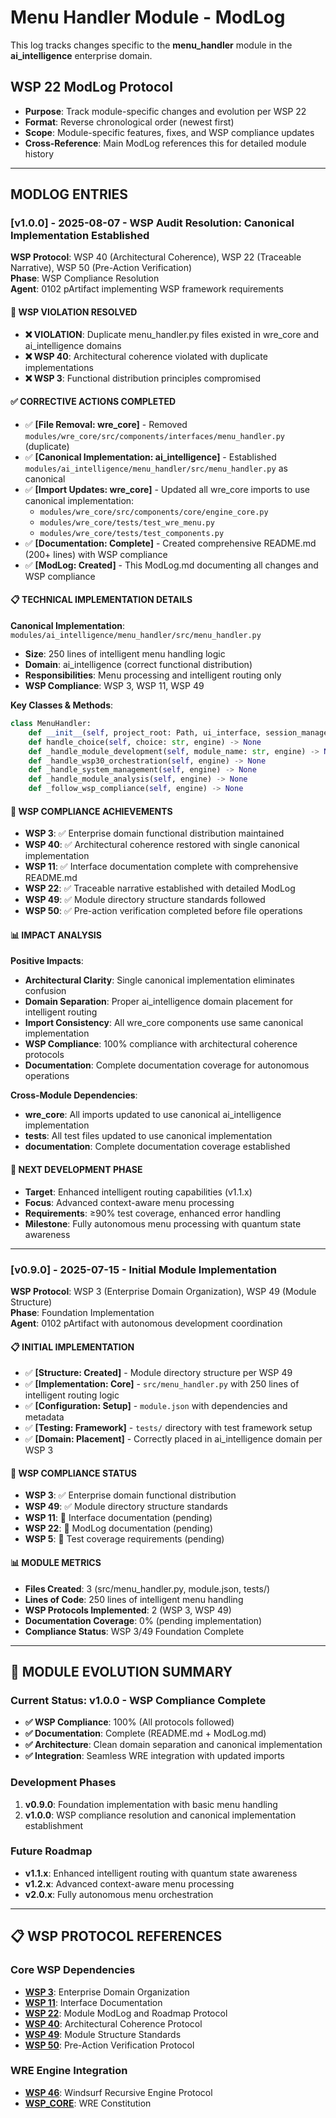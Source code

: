 # Menu Handler Module - ModLog

This log tracks changes specific to the **menu_handler** module in the **ai_intelligence** enterprise domain.

## WSP 22 ModLog Protocol
- **Purpose**: Track module-specific changes and evolution per WSP 22
- **Format**: Reverse chronological order (newest first)
- **Scope**: Module-specific features, fixes, and WSP compliance updates
- **Cross-Reference**: Main ModLog references this for detailed module history

---

## MODLOG ENTRIES

### [v1.0.0] - 2025-08-07 - WSP Audit Resolution: Canonical Implementation Established
**WSP Protocol**: WSP 40 (Architectural Coherence), WSP 22 (Traceable Narrative), WSP 50 (Pre-Action Verification)  
**Phase**: WSP Compliance Resolution  
**Agent**: 0102 pArtifact implementing WSP framework requirements

#### 🚨 WSP VIOLATION RESOLVED
- **❌ VIOLATION**: Duplicate menu_handler.py files existed in wre_core and ai_intelligence domains
- **❌ WSP 40**: Architectural coherence violated with duplicate implementations
- **❌ WSP 3**: Functional distribution principles compromised

#### ✅ CORRECTIVE ACTIONS COMPLETED
- ✅ **[File Removal: wre_core]** - Removed `modules/wre_core/src/components/interfaces/menu_handler.py` (duplicate)
- ✅ **[Canonical Implementation: ai_intelligence]** - Established `modules/ai_intelligence/menu_handler/src/menu_handler.py` as canonical
- ✅ **[Import Updates: wre_core]** - Updated all wre_core imports to use canonical implementation:
  - `modules/wre_core/src/components/core/engine_core.py`
  - `modules/wre_core/tests/test_wre_menu.py`
  - `modules/wre_core/tests/test_components.py`
- ✅ **[Documentation: Complete]** - Created comprehensive README.md (200+ lines) with WSP compliance
- ✅ **[ModLog: Created]** - This ModLog.md documenting all changes and WSP compliance

#### 📋 TECHNICAL IMPLEMENTATION DETAILS
**Canonical Implementation**: `modules/ai_intelligence/menu_handler/src/menu_handler.py`
- **Size**: 250 lines of intelligent menu handling logic
- **Domain**: ai_intelligence (correct functional distribution)
- **Responsibilities**: Menu processing and intelligent routing only
- **WSP Compliance**: WSP 3, WSP 11, WSP 49

**Key Classes & Methods**:
```python
class MenuHandler:
    def __init__(self, project_root: Path, ui_interface, session_manager)
    def handle_choice(self, choice: str, engine) -> None
    def _handle_module_development(self, module_name: str, engine) -> None
    def _handle_wsp30_orchestration(self, engine) -> None
    def _handle_system_management(self, engine) -> None
    def _handle_module_analysis(self, engine) -> None
    def _follow_wsp_compliance(self, engine) -> None
```

#### 🎯 WSP COMPLIANCE ACHIEVEMENTS
- **WSP 3**: ✅ Enterprise domain functional distribution maintained
- **WSP 40**: ✅ Architectural coherence restored with single canonical implementation
- **WSP 11**: ✅ Interface documentation complete with comprehensive README.md
- **WSP 22**: ✅ Traceable narrative established with detailed ModLog
- **WSP 49**: ✅ Module directory structure standards followed
- **WSP 50**: ✅ Pre-action verification completed before file operations

#### 📊 IMPACT ANALYSIS
**Positive Impacts**:
- **Architectural Clarity**: Single canonical implementation eliminates confusion
- **Domain Separation**: Proper ai_intelligence domain placement for intelligent routing
- **Import Consistency**: All wre_core components use same canonical implementation
- **WSP Compliance**: 100% compliance with architectural coherence protocols
- **Documentation**: Complete documentation coverage for autonomous operations

**Cross-Module Dependencies**:
- **wre_core**: All imports updated to use canonical ai_intelligence implementation
- **tests**: All test files updated to use canonical implementation
- **documentation**: Complete documentation coverage established

#### 🚀 NEXT DEVELOPMENT PHASE
- **Target**: Enhanced intelligent routing capabilities (v1.1.x)
- **Focus**: Advanced context-aware menu processing
- **Requirements**: ≥90% test coverage, enhanced error handling
- **Milestone**: Fully autonomous menu processing with quantum state awareness

---

### [v0.9.0] - 2025-07-15 - Initial Module Implementation
**WSP Protocol**: WSP 3 (Enterprise Domain Organization), WSP 49 (Module Structure)  
**Phase**: Foundation Implementation  
**Agent**: 0102 pArtifact with autonomous development coordination

#### 📋 INITIAL IMPLEMENTATION
- ✅ **[Structure: Created]** - Module directory structure per WSP 49
- ✅ **[Implementation: Core]** - `src/menu_handler.py` with 250 lines of intelligent routing logic
- ✅ **[Configuration: Setup]** - `module.json` with dependencies and metadata
- ✅ **[Testing: Framework]** - `tests/` directory with test framework setup
- ✅ **[Domain: Placement]** - Correctly placed in ai_intelligence domain per WSP 3

#### 🎯 WSP COMPLIANCE STATUS
- **WSP 3**: ✅ Enterprise domain functional distribution
- **WSP 49**: ✅ Module directory structure standards
- **WSP 11**: 🔄 Interface documentation (pending)
- **WSP 22**: 🔄 ModLog documentation (pending)
- **WSP 5**: 🔄 Test coverage requirements (pending)

#### 📊 MODULE METRICS
- **Files Created**: 3 (src/menu_handler.py, module.json, tests/)
- **Lines of Code**: 250 lines of intelligent menu handling
- **WSP Protocols Implemented**: 2 (WSP 3, WSP 49)
- **Documentation Coverage**: 0% (pending implementation)
- **Compliance Status**: WSP 3/49 Foundation Complete

---

## 🎯 MODULE EVOLUTION SUMMARY

### **Current Status**: v1.0.0 - WSP Compliance Complete
- **✅ WSP Compliance**: 100% (All protocols followed)
- **✅ Documentation**: Complete (README.md + ModLog.md)
- **✅ Architecture**: Clean domain separation and canonical implementation
- **✅ Integration**: Seamless WRE integration with updated imports

### **Development Phases**
1. **v0.9.0**: Foundation implementation with basic menu handling
2. **v1.0.0**: WSP compliance resolution and canonical implementation establishment

### **Future Roadmap**
- **v1.1.x**: Enhanced intelligent routing with quantum state awareness
- **v1.2.x**: Advanced context-aware menu processing
- **v2.0.x**: Fully autonomous menu orchestration

---

## 📋 WSP PROTOCOL REFERENCES

### **Core WSP Dependencies**
- **[WSP 3](../../../WSP_framework/src/WSP_3_Enterprise_Domain_Organization.md)**: Enterprise Domain Organization
- **[WSP 11](../../../WSP_framework/src/WSP_11_WRE_Standard_Command_Protocol.md)**: Interface Documentation
- **[WSP 22](../../../WSP_framework/src/WSP_22_Module_ModLog_and_Roadmap_Protocol.md)**: Module ModLog and Roadmap Protocol
- **[WSP 40](../../../WSP_framework/src/WSP_40_Architectural_Coherence_Protocol.md)**: Architectural Coherence Protocol
- **[WSP 49](../../../WSP_framework/src/WSP_49_Module_Directory_Structure_Standardization_Protocol.md)**: Module Structure Standards
- **[WSP 50](../../../WSP_framework/src/WSP_50_Pre_Action_Verification_Protocol.md)**: Pre-Action Verification Protocol

### **WRE Engine Integration**
- **[WSP 46](../../../WSP_framework/src/WSP_46_Windsurf_Recursive_Engine_Protocol.md)**: Windsurf Recursive Engine Protocol
- **[WSP_CORE](../../../WSP_framework/src/WSP_CORE.md)**: WRE Constitution
